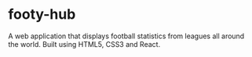 # footy-hub
A web application that displays football statistics from leagues all around the world. Built using HTML5, CSS3 and React.
